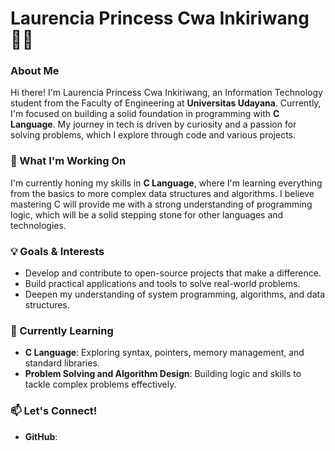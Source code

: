 # Laurencia Princess Cwa Inkiriwang 👩‍💻

### About Me
Hi there! I'm Laurencia Princess Cwa Inkiriwang, an Information Technology student from the Faculty of Engineering at **Universitas Udayana**. Currently, I'm focused on building a solid foundation in programming with **C Language**. My journey in tech is driven by curiosity and a passion for solving problems, which I explore through code and various projects.

### 🔭 What I'm Working On
I'm currently honing my skills in **C Language**, where I'm learning everything from the basics to more complex data structures and algorithms. I believe mastering C will provide me with a strong understanding of programming logic, which will be a solid stepping stone for other languages and technologies.

### 💡 Goals & Interests
- Develop and contribute to open-source projects that make a difference.
- Build practical applications and tools to solve real-world problems.
- Deepen my understanding of system programming, algorithms, and data structures.

### 🌱 Currently Learning
- **C Language**: Exploring syntax, pointers, memory management, and standard libraries.
- **Problem Solving and Algorithm Design**: Building logic and skills to tackle complex problems effectively.

### 📫 Let's Connect!
- **GitHub**: 
